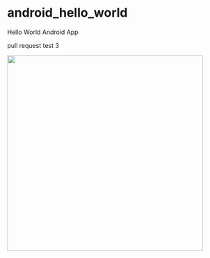 android_hello_world
===================

Hello World Android App

pull request test 3

<img src="http://i.imgur.com/dio0DXF.png" width="450" />

